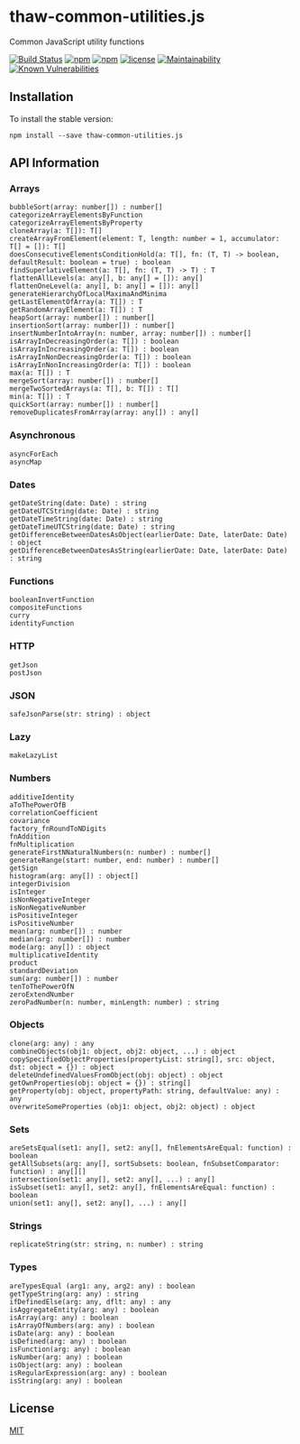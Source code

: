# thaw-common-utilities.js
Common JavaScript utility functions

[![Build Status](https://secure.travis-ci.org/tom-weatherhead/common-utilities.js.svg)](https://travis-ci.org/tom-weatherhead/common-utilities.js)
[![npm](https://img.shields.io/npm/v/thaw-common-utilities.js.svg)](https://www.npmjs.com/package/thaw-common-utilities.js)
[![npm](https://img.shields.io/npm/dt/thaw-common-utilities.js.svg)](https://www.npmjs.com/package/thaw-common-utilities.js)
[![license](https://img.shields.io/github/license/mashape/apistatus.svg)](https://github.com/tom-weatherhead/common-utilities.js/blob/master/LICENSE)
[![Maintainability](https://api.codeclimate.com/v1/badges/b3552ee42819a985d7a7/maintainability)](https://codeclimate.com/github/tom-weatherhead/common-utilities.js/maintainability)
[![Known Vulnerabilities](https://snyk.io/test/github/tom-weatherhead/common-utilities.js/badge.svg?targetFile=package.json&package-lock.json)](https://snyk.io/test/github/tom-weatherhead/common-utilities.js?targetFile=package.json&package-lock.json)

## Installation
To install the stable version:
```
npm install --save thaw-common-utilities.js
```

## API Information

### Arrays
```
bubbleSort(array: number[]) : number[]
categorizeArrayElementsByFunction
categorizeArrayElementsByProperty
cloneArray(a: T[]): T[]
createArrayFromElement(element: T, length: number = 1, accumulator: T[] = []): T[]
doesConsecutiveElementsConditionHold(a: T[], fn: (T, T) -> boolean, defaultResult: boolean = true) : boolean
findSuperlativeElement(a: T[], fn: (T, T) -> T) : T
flattenAllLevels(a: any[], b: any[] = []): any[]
flattenOneLevel(a: any[], b: any[] = []): any[]
generateHierarchyOfLocalMaximaAndMinima
getLastElementOfArray(a: T[]) : T
getRandomArrayElement(a: T[]) : T
heapSort(array: number[]) : number[]
insertionSort(array: number[]) : number[]
insertNumberIntoArray(n: number, array: number[]) : number[]
isArrayInDecreasingOrder(a: T[]) : boolean
isArrayInIncreasingOrder(a: T[]) : boolean
isArrayInNonDecreasingOrder(a: T[]) : boolean
isArrayInNonIncreasingOrder(a: T[]) : boolean
max(a: T[]) : T
mergeSort(array: number[]) : number[]
mergeTwoSortedArrays(a: T[], b: T[]) : T[]
min(a: T[]) : T
quickSort(array: number[]) : number[]
removeDuplicatesFromArray(array: any[]) : any[]
```

### Asynchronous
```
asyncForEach
asyncMap
```

### Dates
```
getDateString(date: Date) : string
getDateUTCString(date: Date) : string
getDateTimeString(date: Date) : string
getDateTimeUTCString(date: Date) : string
getDifferenceBetweenDatesAsObject(earlierDate: Date, laterDate: Date) : object
getDifferenceBetweenDatesAsString(earlierDate: Date, laterDate: Date) : string
```

### Functions
```
booleanInvertFunction
compositeFunctions
curry
identityFunction
```

### HTTP
```
getJson
postJson
```

### JSON
```
safeJsonParse(str: string) : object
```

### Lazy
```
makeLazyList
```

### Numbers
```
additiveIdentity
aToThePowerOfB
correlationCoefficient
covariance
factory_fnRoundToNDigits
fnAddition
fnMultiplication
generateFirstNNaturalNumbers(n: number) : number[]
generateRange(start: number, end: number) : number[]
getSign
histogram(arg: any[]) : object[]
integerDivision
isInteger
isNonNegativeInteger
isNonNegativeNumber
isPositiveInteger
isPositiveNumber
mean(arg: number[]) : number
median(arg: number[]) : number
mode(arg: any[]) : object
multiplicativeIdentity
product
standardDeviation
sum(arg: number[]) : number
tenToThePowerOfN
zeroExtendNumber
zeroPadNumber(n: number, minLength: number) : string
```

### Objects
```
clone(arg: any) : any
combineObjects(obj1: object, obj2: object, ...) : object
copySpecifiedObjectProperties(propertyList: string[], src: object, dst: object = {}) : object
deleteUndefinedValuesFromObject(obj: object) : object
getOwnProperties(obj: object = {}) : string[]
getProperty(obj: object, propertyPath: string, defaultValue: any) : any
overwriteSomeProperties (obj1: object, obj2: object) : object
```

### Sets
```
areSetsEqual(set1: any[], set2: any[], fnElementsAreEqual: function) : boolean
getAllSubsets(arg: any[], sortSubsets: boolean, fnSubsetComparator: function) : any[][]
intersection(set1: any[], set2: any[], ...) : any[]
isSubset(set1: any[], set2: any[], fnElementsAreEqual: function) : boolean
union(set1: any[], set2: any[], ...) : any[]
```

### Strings
```
replicateString(str: string, n: number) : string
```

### Types
```
areTypesEqual (arg1: any, arg2: any) : boolean
getTypeString(arg: any) : string
ifDefinedElse(arg: any, dflt: any) : any
isAggregateEntity(arg: any) : boolean
isArray(arg: any) : boolean
isArrayOfNumbers(arg: any) : boolean
isDate(arg: any) : boolean
isDefined(arg: any) : boolean
isFunction(arg: any) : boolean
isNumber(arg: any) : boolean
isObject(arg: any) : boolean
isRegularExpression(arg: any) : boolean
isString(arg: any) : boolean
```

## License
[MIT](https://choosealicense.com/licenses/mit/)
